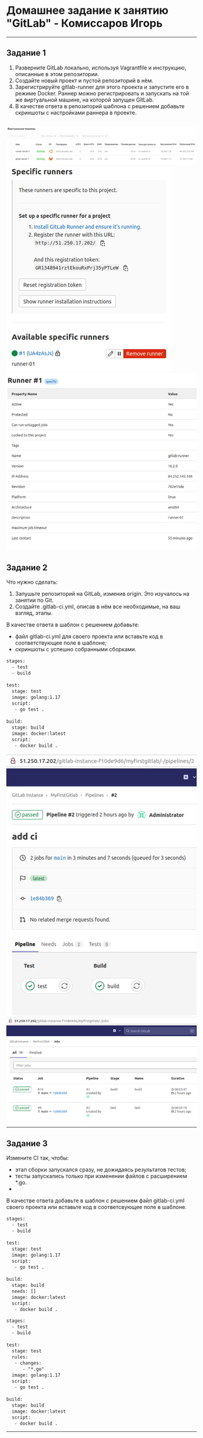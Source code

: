 # Домашнее задание к занятию "GitLab" - Комиссаров Игорь

---

## Задание 1

1. Разверните GitLab локально, используя Vagrantfile и инструкцию, описанные в этом репозитории.
2. Создайте новый проект и пустой репозиторий в нём.
3. Зарегистрируйте gitlab-runner для этого проекта и запустите его в режиме Docker. Раннер можно регистрировать и запускать на той же виртуальной машине, на которой запущен GitLab.
4. В качестве ответа в репозиторий шаблона с решением добавьте скриншоты с настройками раннера в проекте.

![3.png](https://github.com/reocoker85/8-01-git-hw/blob/main/8-03-GitLab/img/3.png)
![1.png](https://github.com/reocoker85/8-01-git-hw/blob/main/8-03-GitLab/img/1.png)
![2.png](https://github.com/reocoker85/8-01-git-hw/blob/main/8-03-GitLab/img/2.png)
---

## Задание 2

Что нужно сделать:

1. Запушьте репозиторий на GitLab, изменив origin. Это изучалось на занятии по Git.
2. Создайте .gitlab-ci.yml, описав в нём все необходимые, на ваш взгляд, этапы.

В качестве ответа в шаблон с решением добавьте:

 * файл gitlab-ci.yml для своего проекта или вставьте код в соответствующее поле в шаблоне;
 * скриншоты с успешно собранными сборками.

```
stages:
  - test
  - build

test:
  stage: test
  image: golang:1.17
  script: 
   - go test .

build:
  stage: build
  image: docker:latest
  script:
   - docker build .
```

![4.png](https://github.com/reocoker85/8-01-git-hw/blob/main/8-03-GitLab/img/4.png)
![5.png](https://github.com/reocoker85/8-01-git-hw/blob/main/8-03-GitLab/img/5.png)


---

## Задание 3

Измените CI так, чтобы:

 * этап сборки запускался сразу, не дожидаясь результатов тестов;
 * тесты запускались только при изменении файлов с расширением *.go.
 * 
В качестве ответа добавьте в шаблон с решением файл gitlab-ci.yml своего проекта или вставьте код в соответсвующее поле в шаблоне.
```
stages:
  - test
  - build

test:
  stage: test
  image: golang:1.17
  script:
   - go test .

build:
  stage: build
  needs: []
  image: docker:latest
  script:
   - docker build .
```
```
stages:
  - test
  - build

test:
  stage: test
  rules:
   - changes:
      - "*.go"
  image: golang:1.17
  script:
   - go test .

build:
  stage: build
  image: docker:latest
  script:
   - docker build .
```


---


